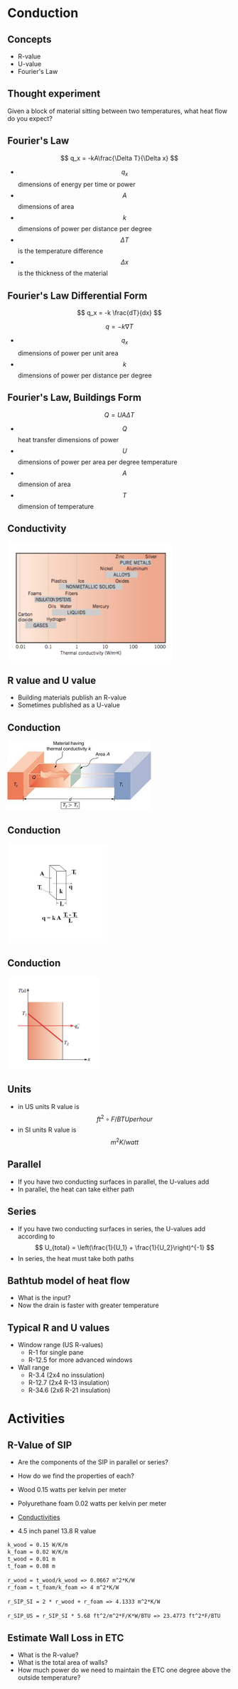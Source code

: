 # Conduction

## Concepts

- R-value
- U-value
- Fourier's Law

## Thought experiment

Given a block of material sitting between two temperatures, what heat
flow do you expect?

## Fourier's Law

$$ q_x = -kA\frac{\Delta T}{\Delta x} $$

- $$q_x$$ dimensions of energy per time or power
- $$A$$ dimensions of area
- $$k$$ dimensions of power per distance per degree
- $$\Delta T$$ is the temperature difference
- $$\Delta x$$ is the thickness of the material

## Fourier's Law Differential Form

$$ q_x = -k \frac{dT}{dx} $$

$$ q = -k \nabla T $$

- $$q_x$$ dimensions of power per unit area
- $$k$$ dimensions of power per distance per degree

## Fourier's Law, Buildings Form

$$ Q = U A \Delta T $$

- $$Q$$ heat transfer dimensions of power
- $$U$$ dimensions of power per area per degree temperature
- $$A$$ dimension of area
- $$T$$ dimension of temperature

## Conductivity
![](./figures/conductivity-incropera.png)

## R value and U value

- Building materials publish an R-value
- Sometimes published as a U-value


## Conduction
![](./figures/conduction-diagram-1.jpg)

## Conduction
![](./figures/conduction-diagram-2.png)

## Conduction
![](./figures/conduction-diagram-3.png)

## Units

- in US units R value is $$ft^2 \circ F / BTU per hour$$
- in SI units R value is $$m^2 K / watt $$

## Parallel

- If you have two conducting surfaces in parallel, the U-values add
- In parallel, the heat can take either path

## Series

- If you have two conducting surfaces in series, the U-values add
    according to
$$ U_{total} = \left(\frac{1}{U_1} + \frac{1}{U_2}\right)^{-1} $$
- In series, the heat must take both paths

## Bathtub model of heat flow

- What is the input?
- Now the drain is faster with greater temperature



## Typical R and U values

- Window range (US R-values)
    - R-1 for single pane
    - R-12.5 for more advanced windows
- Wall range
    - R-3.4 (2x4 no inssulation)
    - R-12.7 (2x4 R-13 insulation)
    - R-34.6 (2x6 R-21 insulation)



# Activities


## R-Value of SIP

- Are the components of the SIP in parallel or series?
- How do we find the properties of each?


- Wood 0.15 watts per kelvin per meter
- Polyurethane foam 0.02 watts per kelvin per meter
- [Conductivities](https://en.wikipedia.org/wiki/List_of_thermal_conductivities)
- 4.5 inch panel 13.8 R value


```
k_wood = 0.15 W/K/m
k_foam = 0.02 W/K/m
t_wood = 0.01 m
t_foam = 0.08 m

r_wood = t_wood/k_wood => 0.0667 m^2*K/W
r_foam = t_foam/k_foam => 4 m^2*K/W

r_SIP_SI = 2 * r_wood + r_foam => 4.1333 m^2*K/W

r_SIP_US = r_SIP_SI * 5.68 ft^2/m^2*F/K*W/BTU => 23.4773 ft^2*F/BTU
```




## Estimate Wall Loss in ETC

- What is the R-value?
- What is the total area of walls?
- How much power do we need to maintain the ETC one degree above the
    outside temperature?

